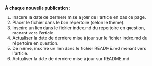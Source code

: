 **À chaque nouvelle publication :**
1. Inscrire la date de dernière mise à jour de l'article en bas de page.
2. Placer le fichier dans le bon répertoire (selon le thème).
3. Inscrire un lien dans le fichier index.md du répertoire en question, menant vers l'article.
4. Actualiser la date de dernière mise à jour sur le fichier index.md du répertoire en question.
5. De même, inscrire un lien dans le fichier README.md menant vers l'article.
6. Actualiser la date de dernière mise à jour sur README.md.
